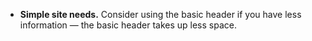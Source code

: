 - **Simple site needs.** Consider using the basic header if you have less information — the basic header takes up less space.